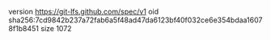 version https://git-lfs.github.com/spec/v1
oid sha256:7cd9842b237a72fab6a5f48ad47da6123bf40f032ce6e354bdaa16078f1b8451
size 1072

